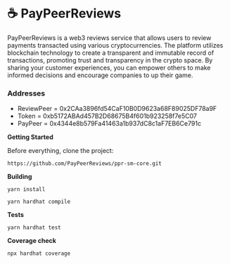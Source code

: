 # :coffee: PayPeerReviews

PayPeerReviews is a web3 reviews service that allows users to review payments transacted using various cryptocurrencies. The platform utilizes blockchain technology to create a transparent and immutable record of transactions, promoting trust and transparency in the crypto space. By sharing your customer experiences, you can empower others to make informed decisions and encourage companies to up their game.

### Addresses

- ReviewPeer = 0x2CAa3896fd54CaF10B0D9623a68F89025DF78a9F
- Token = 0xb5172ABAd457B2D68675B4f601b923258f7e5C07
- PayPeer = 0x4344e8b579Fa41463a1b937dC8c1aF7EB6Ce791c

**Getting Started**

Before everything, clone the project:

```
https://github.com/PayPeerReviews/ppr-sm-core.git
```

**Building**

```
yarn install
```

```
yarn hardhat compile
```

**Tests**

```
yarn hardhat test
```

**Coverage check**

```
npx hardhat coverage
```
